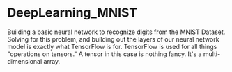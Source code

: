 # DeepLearning_MNIST
Building a basic neural network to recognize digits from the MNIST Dataset.
Solving for this problem, and building out the layers of our neural network model is exactly what TensorFlow is for. 
TensorFlow is used for all things "operations on tensors."
A tensor in this case is nothing fancy. It's a multi-dimensional array.
